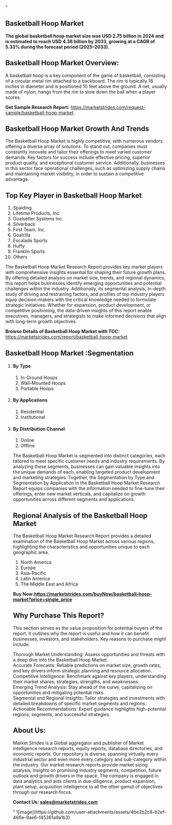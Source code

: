 "<h2>Basketball Hoop Market</h2>
<p><strong>The global basketball hoop market size was USD 2.75 billion in 2024 and is estimated to reach USD 4.38 billion by 2033, growing at a CAGR of 5.33% during the forecast period (2025–2033).</strong></p>
<h2>Basketball Hoop Market Overview:</h2>
<p>A basketball hoop is a key component of the game of basketball, consisting of a circular metal rim attached to a backboard. The rim is typically 18 inches in diameter and is positioned 10 feet above the ground. A net, usually made of nylon, hangs from the rim to slow down the ball when a player scores.</p>
<p><strong>Get Sample Research Report:</strong> <a href=https://marketstrides.com/request-sample/basketball-hoop-market>https://marketstrides.com/request-sample/basketball-hoop-market</a></p>
<h2>Basketball Hoop Market Growth And Trends</h2>
<p>The Basketball Hoop Market is highly competitive, with numerous vendors offering a diverse array of solutions. To stand out, companies must constantly innovate and tailor their offerings to meet varied customer demands. Key factors for success include effective pricing, superior product quality, and exceptional customer service. Additionally, businesses in this sector face operational challenges, such as optimizing supply chains and maintaining market visibility, in order to sustain a competitive advantage.</p>
<h2>Top Key Player in Basketball Hoop Market</h2>
<p><ol>
<li>Spalding</li>
<li>Lifetime Products, Inc.</li>
<li>Goalsetter Systems Inc.</li>
<li>Silverback</li>
<li>First Team, Inc.</li>
<li>Goalrilla</li>
<li>Escalade Sports</li>
<li>Huffy</li>
<li>Franklin Sports</li>
<li>Others</li>
</ol></p>
<p>The Basketball Hoop Market Research Report provides key market players with comprehensive insights essential for shaping their future growth plans. By offering detailed analysis on market size, trends, and regional dynamics, this report helps businesses identify emerging opportunities and potential challenges within the industry. Additionally, its segmental analysis, in-depth study of driving and restraining factors, and profiles of top industry players equip decision-makers with the critical knowledge needed to formulate strategic initiatives. Whether for expansion, product development, or competitive positioning, the data-driven insights of this report enable executives, managers, and strategists to make informed decisions that align with long-term growth objectives.</p>
<p><strong>Browse Details of Basketball Hoop Market with TOC:</strong> <a href=https://marketstrides.com/report/basketball-hoop-market>https://marketstrides.com/report/basketball-hoop-market</a></p>
<h2>Basketball Hoop Market :Segmentation</h2>
<p><ol>
<li>
<h4>By Type</h4>
<ol>
<li>In-Ground Hoops</li>
<li>Wall-Mounted Hoops</li>
<li>Portable Hoops</li>
</ol>
</li>
<li>
<h4>By Applications</h4>
<ol>
<li>Residential</li>
<li>Institutional</li>
</ol>
</li>
<li>
<h4>By Distribution Channel</h4>
<ol>
<li>Online</li>
<li>Offline</li>
</ol>
</li></p>
<p>The Basketball Hoop Market is segmented into distinct categories, each tailored to meet specific customer needs and industry requirements. By analyzing these segments, businesses can gain valuable insights into the unique demands of each, enabling targeted product development and marketing strategies. Together, the Segmentation by Type and Segmentation by Application in the Basketball Hoop Market Research Report equips companies with the information needed to fine-tune their offerings, enter new market verticals, and capitalize on growth opportunities across different segments and applications.</p>
<h2>Regional Analysis of the Basketball Hoop Market</h2>
<p>The Basketball Hoop Market Research Report provides a detailed examination of the Basketball Hoop Market across various regions, highlighting the characteristics and opportunities unique to each geographic area.</p>
<p><ol>
<li>North America</li>
<li>Europe</li>
<li>Asia-Pacific</li>
<li>Latin America</li>
<li>The Middle East and Africa</li>
</ol></p>
<p><strong>Buy Now:<a href=https://marketstrides.com/buyNow/basketball-hoop-market?price=single_price>https://marketstrides.com/buyNow/basketball-hoop-market?price=single_price</a></strong></p>
<h2>Why Purchase This Report?</h2>
<p>This section serves as the value proposition for potential buyers of the report. It outlines why the report is useful and how it can benefit businesses, investors, and stakeholders. Key reasons to purchase might include:</p>
<p>Thorough Market Understanding: Assess opportunities and threats with a deep dive into the Basketball Hoop Market.<br />Accurate Forecasts: Reliable predictions on market size, growth rates, and key drivers inform strategic planning and resource allocation.<br />Competitive Intelligence: Benchmark against key players, understanding their market shares, strategies, strengths, and weaknesses.<br />Emerging Trend Analysis: Stay ahead of the curve, capitalizing on opportunities and mitigating potential risks.<br />Segmental and Regional Insights: Tailor strategies and investments with detailed breakdowns of specific market segments and regions.<br />Actionable Recommendations: Expert guidance highlights high-potential regions, segments, and successful strategies.</p>
<h2>About Us:</h2>
<p>Market Strides is a Global aggregator and publisher of Market intelligence research reports, equity reports, database directories, and economic reports. Our repository is diverse, spanning virtually every industrial sector and even more every category and sub-category within the industry. Our market research reports provide market sizing analysis, insights on promising industry segments, competition, future outlook and growth drivers in the space. The company is engaged in data analytics and aids clients in due-diligence, product expansion, plant setup, acquisition intelligence to all the other gamut of objectives through our research focus.</p>
<p><strong>Contact Us: <a href=mailto:sales@marketstrides.com>sales@marketstrides.com</a></strong></p>"
![image](https://github.com/user-attachments/assets/4be2b2c8-b2ef-466e-9ae6-f45361a9a1b3)
